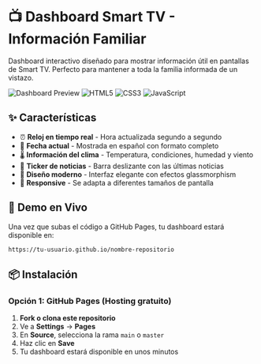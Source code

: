 # 📺 Dashboard Smart TV - Información Familiar

Dashboard interactivo diseñado para mostrar información útil en pantallas de Smart TV. Perfecto para mantener a toda la familia informada de un vistazo.

![Dashboard Preview](https://img.shields.io/badge/Status-Active-success)
![HTML5](https://img.shields.io/badge/HTML5-E34F26?logo=html5&logoColor=white)
![CSS3](https://img.shields.io/badge/CSS3-1572B6?logo=css3&logoColor=white)
![JavaScript](https://img.shields.io/badge/JavaScript-F7DF1E?logo=javascript&logoColor=black)

## ✨ Características

- ⏰ **Reloj en tiempo real** - Hora actualizada segundo a segundo
- 📅 **Fecha actual** - Mostrada en español con formato completo
- 🌡️ **Información del clima** - Temperatura, condiciones, humedad y viento
- 📰 **Ticker de noticias** - Barra deslizante con las últimas noticias
- 🎨 **Diseño moderno** - Interfaz elegante con efectos glassmorphism
- 📱 **Responsive** - Se adapta a diferentes tamaños de pantalla

## 🚀 Demo en Vivo

Una vez que subas el código a GitHub Pages, tu dashboard estará disponible en:
```
https://tu-usuario.github.io/nombre-repositorio
```

## 📦 Instalación

### Opción 1: GitHub Pages (Hosting gratuito)

1. **Fork o clona este repositorio**
2. Ve a **Settings** → **Pages**
3. En **Source**, selecciona la rama `main` o `master`
4. Haz clic en **Save**
5. Tu dashboard estará disponible en unos minutos

